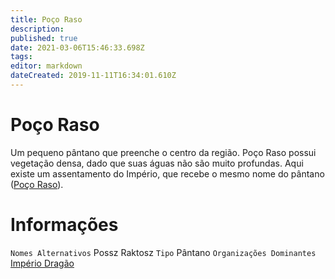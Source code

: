 ```yaml
---
title: Poço Raso
description: 
published: true
date: 2021-03-06T15:46:33.698Z
tags: 
editor: markdown
dateCreated: 2019-11-11T16:34:01.610Z
---
```


<!-- SUBTITLE: Visão geral sobre Poço Raso (Pântano) -->

# Poço Raso
Um pequeno pântano que preenche o centro da região. Poço Raso possui vegetação densa, dado que suas águas não são muito profundas. Aqui existe um assentamento do Império, que recebe o mesmo nome do pântano ([Poço Raso](http://localhost/lugares/plano-material/drafeon/sudeste-de-drafeon/poco-raso-vilarejo#poco-raso-vilarejo)).

# Informações
`Nomes Alternativos` Possz Raktosz 
`Tipo` Pântano
`Organizações Dominantes` [Império Dragão](http://localhost/faccoes/nacoes/imperio-dragao#imperio-dragao)

